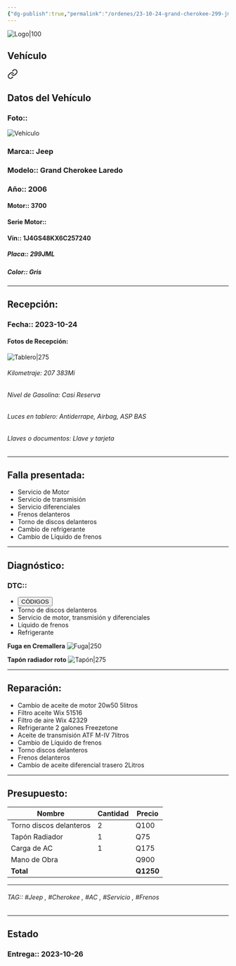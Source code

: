 ```yaml
---
{"dg-publish":true,"permalink":"/ordenes/23-10-24-grand-cherokee-299-jml/"}
---
```


![Logo|100](http://drive.google.com/uc?export=view&id=137fl3TIZ0-PU8b-Pt0bsjclwHub_u78G)

## Vehículo

<div class="transclusion internal-embed is-loaded"><a class="markdown-embed-link" href="/vehiculos/jeep/grand-cherokee-299-jml/#datos-del-vehiculo" aria-label="Open link"><svg xmlns="http://www.w3.org/2000/svg" width="24" height="24" viewBox="0 0 24 24" fill="none" stroke="currentColor" stroke-width="2" stroke-linecap="round" stroke-linejoin="round" class="svg-icon lucide-link"><path d="M10 13a5 5 0 0 0 7.54.54l3-3a5 5 0 0 0-7.07-7.07l-1.72 1.71"></path><path d="M14 11a5 5 0 0 0-7.54-.54l-3 3a5 5 0 0 0 7.07 7.07l1.71-1.71"></path></svg></a><div class="markdown-embed">



## Datos del Vehículo 
### Foto:: 
![Vehículo](http://drive.google.com/uc?export=view&id=1vcO6vrsmsRfnaNSXDr4-H8fUyvlZFMNU)

### Marca:: Jeep
### Modelo:: Grand Cherokee Laredo
### Año:: 2006
#### Motor:: 3700
#### Serie Motor:: 
#### Vin:: 1J4GS48KX6C257240
##### Placa:: 299JML
##### Color:: Gris
---


</div></div>


## Recepción:
### Fecha:: 2023-10-24
#### Fotos de Recepción: 
![Tablero|275](http://drive.google.com/uc?export=view&id=1veF8X6QROzMagwVo3MLfX7XgrmtRe5LF)

###### Kilometraje: 207 383Mi
###### Nivel de Gasolina: Casi Reserva 
###### Luces en tablero: Antiderrape, Airbag, ASP BAS
###### Llaves o documentos: Llave y tarjeta

---

## Falla presentada:
- Servicio de Motor 
- Servicio de transmisión 
- Servicio diferenciales
- Frenos delanteros 
- Torno de discos delanteros 
- Cambio de refrigerante 
- Cambio de Líquido de frenos 


---

## Diagnóstico:
### DTC:: 

- <a href="https://usait.x431.com/Home/Report/reportDetail/diagnose_record_id/c1129106geAEKwAEoGoGoGLroG/report_type/D/l/es/timezone/-6"><button class="btn success">CÓDIGOS</button></a>
- Torno de discos delanteros 
- Servicio de motor, transmisión y diferenciales 
- Líquido de frenos 
- Refrigerante 

**Fuga en Cremallera**
![Fuga|250](http://drive.google.com/uc?export=view&id=1vlCFmp--oDnZpVPeMixJlei2PK-bDzch)

**Tapón radiador roto**
![Tapón|275](http://drive.google.com/uc?export=view&id=1vlJZxPKeBFId5ZnQncc_5IiE-ZhGU7O7)

---
## Reparación:
- Cambio de aceite de motor 20w50 5litros
- Filtro aceite Wix 51516
- Filtro de aire Wix 42329
- Refrigerante 2 galones Freezetone
- Aceite de transmisión ATF M-IV 7litros
- Cambio de Líquido de frenos 
- Torno discos delanteros 
- Frenos delanteros 
- Cambio de aceite diferencial trasero 2Litros 

---

## Presupuesto:

| Nombre                  | Cantidad | Precio |
| ----------------------- | -------- | ------ |
| Torno discos delanteros | 2        | Q100   |
| Tapón Radiador          | 1        | Q75    |
| Carga de AC             | 1        | Q175   |
| Mano de Obra            |          | Q900   |
| **Total**                        |          |  **Q1250**      |

---

###### TAG:: #Jeep , #Cherokee , #AC , #Servicio ,  #Frenos

---

## Estado

### Entrega:: 2023-10-26